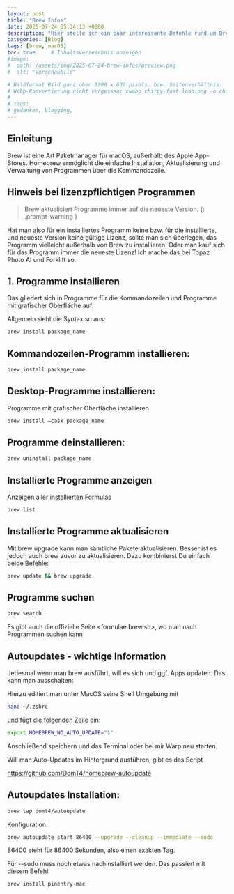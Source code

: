 ```yaml
---
layout: post
title: "Brew Infos"
date: 2025-07-24 05:34:13 +0000
description: "Hier stelle ich ein paar interessante Befehle rund um Brew vor."
categories: [Blog]
tags: [brew, macOS]
toc: true     # Inhaltsverzeichnis anzeigen
#image:
#  path: /assets/img/2025-07-24-brew-infos/preview.png
#  alt: "Vorschaubild"

# Bildformat Bild ganz oben 1200 x 630 pixels. bzw. Seitenverhältnis:  1.91:1
# Webp-Konvertierung nicht vergessen: cwebp chirpy-fast-load.png -o chirpy-fast-load.webp
#
# tags:
# gedanken, blogging,
---
```


## Einleitung

Brew ist eine Art Paketmanager für macOS, außerhalb des Apple App-Stores.
Homebrew ermöglicht die einfache Installation, Aktualisierung und Verwaltung von Programmen über die Kommandozeile.


## Hinweis bei lizenzpflichtigen Programmen

> Brew aktualisiert Programme immer auf die neueste Version.
{: .prompt-warning }

Hat man also für ein installiertes Programm keine bzw. für die installierte, und neueste Version keine gültige Lizenz, sollte man
sich überlegen, das Programm vielleicht außerhalb von Brew zu installieren.
Oder man kauf sich für das Programm immer die neueste Lizenz! 
Ich mache das bei Topaz Photo AI und Forklift so.


## 1. Programme installieren

Das gliedert sich in Programme für die Kommandozeilen und Programme mit grafischer Oberfläche auf.

Allgemein sieht die Syntax so aus:

```bash
brew install package_name
```


## Kommandozeilen-Programm installieren:

```bash
brew install package_name
```


## Desktop-Programme installieren:

Programme mit grafischer Oberfläche installieren

```bash
brew install –cask package_name
```


## Programme deinstallieren:

```bash
brew uninstall package_name
```

## Installierte Programme anzeigen
Anzeigen aller installierten Formulas

```bash
brew list
```

## Installierte Programme aktualisieren

Mit brew upgrade kann man sämtliche Pakete aktualisieren. 
Besser ist es jedoch auch brew zuvor zu aktualisieren. Dazu kombinierst Du einfach beide Befehle:

```bash
brew update && brew upgrade
```


## Programme suchen

```bash
brew search
```
Es gibt auch die offizielle Seite <formulae.brew.sh>, wo man nach Programmen suchen kann


## Autoupdates - wichtige Information

Jedesmal wenn man brew ausführt, will es sich und ggf. Apps updaten.
Das kann man ausschalten:

Hierzu editiert man unter MacOS seine Shell Umgebung mit 

```bash
nano ~/.zshrc
```

und fügt die folgenden Zeile ein:

```bash
export HOMEBREW_NO_AUTO_UPDATE="1"
```

Anschließend speichern und das Terminal oder bei mir Warp neu starten.

Will man Auto-Updates im Hintergrund ausführen, gibt es das Script

<https://github.com/DomT4/homebrew-autoupdate>


## Autoupdates Installation:

```bash
brew tap domt4/autoupdate
```

Konfiguration:

```bash
brew autoupdate start 86400 --upgrade --cleanup --immediate --sudo
```
86400 steht für 86400 Sekunden, also einen exakten Tag.

Für --sudo muss noch etwas nachinstalliert werden. Das passiert mit diesem Befehl:

```bash
brew install pinentry-mac
```


